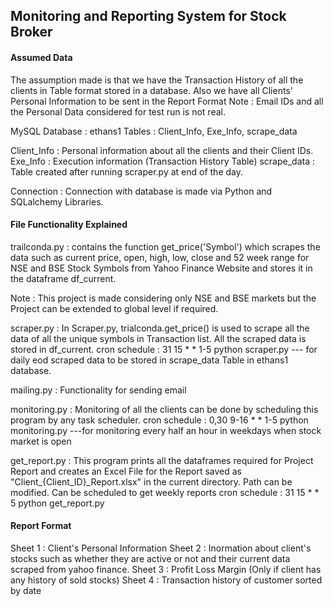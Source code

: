 ## Monitoring and Reporting System for Stock Broker

#### Assumed Data

The assumption made is that we have the Transaction History of all the clients in Table format stored in a database.
Also we have all Clients' Personal Information to be sent in the Report Format
Note : Email IDs and all the Personal Data considered for test run is not real.

MySQL Database : ethans1
Tables : Client_Info, Exe_Info, scrape_data

Client_Info : Personal information about all the clients and their Client IDs.
Exe_Info : Execution information (Transaction History Table)
scrape_data : Table created after running scraper.py at end of the day.

Connection : Connection with database is made via Python and SQLalchemy Libraries.


#### File Functionality Explained


trailconda.py : contains the function get_price('Symbol') which scrapes the data such as current price, open, high, low, close and 52 week range for NSE and BSE Stock Symbols from Yahoo Finance Website and stores it in the dataframe df_current.

Note : This project is made considering only NSE and BSE markets but the Project can be extended to global level if required.

scraper.py  : In Scraper.py, trialconda.get_price() is used to scrape all the data of all the unique symbols in Transaction list. All the scraped data is stored in df_current.
cron schedule : 31 15 * * 1-5 python scraper.py    --- for daily eod scraped data to be stored in scrape_data Table in ethans1 database.

mailing.py : Functionality for sending email


monitoring.py : Monitoring of all the clients can be done by scheduling this program by any task scheduler.
cron schedule :  0,30 9-16 * * 1-5 python monitoring.py    ---for monitoring every half an hour in weekdays when stock market is open

get_report.py  : This program prints all the dataframes required for Project Report and creates an Excel File for the Report saved as "Client_{Client_ID}_Report.xlsx" in the current directory. Path can be modified.
Can be scheduled to get weekly reports
cron schedule : 31 15 * * 5 python get_report.py


#### Report Format

Sheet 1 : Client's Personal Information
Sheet 2 : Inormation about client's stocks such as whether they are active or not and their current data scraped from yahoo finance.
Sheet 3 : Profit Loss Margin (Only if client has any history of sold stocks) 
Sheet 4 : Transaction history of customer sorted by date
